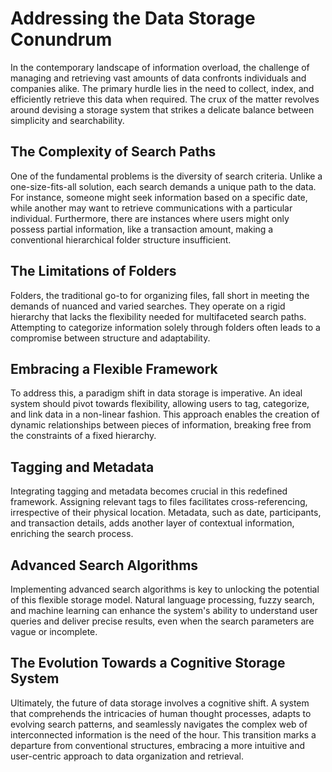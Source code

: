 # Addressing the Data Storage Conundrum

In the contemporary landscape of information overload, the challenge of managing and retrieving vast amounts of data confronts individuals and companies alike. The primary hurdle lies in the need to collect, index, and efficiently retrieve this data when required. The crux of the matter revolves around devising a storage system that strikes a delicate balance between simplicity and searchability.

## The Complexity of Search Paths

One of the fundamental problems is the diversity of search criteria. Unlike a one-size-fits-all solution, each search demands a unique path to the data. For instance, someone might seek information based on a specific date, while another may want to retrieve communications with a particular individual. Furthermore, there are instances where users might only possess partial information, like a transaction amount, making a conventional hierarchical folder structure insufficient.

## The Limitations of Folders

Folders, the traditional go-to for organizing files, fall short in meeting the demands of nuanced and varied searches. They operate on a rigid hierarchy that lacks the flexibility needed for multifaceted search paths. Attempting to categorize information solely through folders often leads to a compromise between structure and adaptability.

## Embracing a Flexible Framework

To address this, a paradigm shift in data storage is imperative. An ideal system should pivot towards flexibility, allowing users to tag, categorize, and link data in a non-linear fashion. This approach enables the creation of dynamic relationships between pieces of information, breaking free from the constraints of a fixed hierarchy.

## Tagging and Metadata

Integrating tagging and metadata becomes crucial in this redefined framework. Assigning relevant tags to files facilitates cross-referencing, irrespective of their physical location. Metadata, such as date, participants, and transaction details, adds another layer of contextual information, enriching the search process.

## Advanced Search Algorithms

Implementing advanced search algorithms is key to unlocking the potential of this flexible storage model. Natural language processing, fuzzy search, and machine learning can enhance the system's ability to understand user queries and deliver precise results, even when the search parameters are vague or incomplete.

## The Evolution Towards a Cognitive Storage System

Ultimately, the future of data storage involves a cognitive shift. A system that comprehends the intricacies of human thought processes, adapts to evolving search patterns, and seamlessly navigates the complex web of interconnected information is the need of the hour. This transition marks a departure from conventional structures, embracing a more intuitive and user-centric approach to data organization and retrieval.
